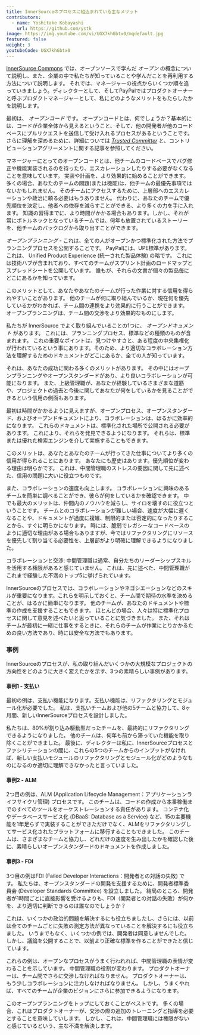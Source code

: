 ```yaml
---
title: InnerSourceのプロセスに組込まれている主なメリット
contributors:
  - name: Yoshitake Kobayashi
    url: https://github.com/ystk
image: https://img.youtube.com/vi/UGX7khGbtx0/mqdefault.jpg
featured: false
weight: 3
youtubeCode: UGX7khGbtx0
---
```

<div class="paragraph">
<p><a href="http://innersourcecommons.org/">InnerSource Commons</a> では、オープンソースで学んだ <em>オープン</em> の概念について説明し、また、企業の中で私たちが知っていることや学んだことを再利用する方法について説明します。
それでは、マネージャーの視点からいくつか順を追っていきましょう。ディレクターとして、そしてPayPalではプロダクトオーナーと呼ぶプロダクトマネージャーとして、私にどのようなメリットをもたらしたかを説明します。</p>
</div>
<div class="paragraph">
<p>最初は、 <em>オープンコード</em> です。
オープンコードとは、何でしょうか？基本的には、コードが企業全体から見えるということ、そして、他の開発者が他のコードベースにプルリクエストを送信して受け入れるプロセスがあるということです。
さらに理解を深めるために、詳細については <a href="https://innersourcecommons.org/ja/learn/learning-path/trusted-committer"><em>Trusted Committer</em></a>  と、コントリビューションアグリーメントに関する記事を参照してください。</p>
</div>
<div class="paragraph">
<p>マネージャーにとってのオープンコードとは、他チームのコードベースでバグ修正や機能実装されるのを待ったり、エスカレーションしたりする必要がなくなることを意味しています。
実装や計画を、より効果的に始めることができます。
多くの場合、あなたのチームの問題(または機能)は、他チームの最優先事項ではないかもしれません。
そのチームにアクセスするために、上層部へのエスカレーションや政治に頼る必要はもうありません。
代わりに、あなたのチームで優先順位を決定し、他者への依存を減らすことができる、より多くの力を手に入れます。
知識の習得までに、より時間がかかる場合もあります。しかし、それが常にボトルネックとなっているチームでは、何年も放置されているストーリーを、他チームのバックログから取り出すことができます。</p>
</div>
<div class="paragraph">
<p><em>オープンプランニング</em> - これは、全ての人がオープンかつ標準化された方法でプランニングプロセスを公開することです。
PayPalには、UPE標準があります。これは、 Unified Product Experience (統一された製品体験) の略です。
これには技術ハブが含まれており、すべてのチームがスプリント計画のロードマップとスプレッドシートを公開しています。
誰もが、それらの文書が個々の製品毎にどこにあるかを知っています。</p>
</div>
<div class="paragraph">
<p>このメリットとして、あなたやあなたのチームが行った作業に対する信用を得られやすいことがあります。
他のチームが何に取り組んでいるか、現在何を優先しているかがわかれば、チーム間の連携をより効果的に行うことができます。
オープンプランニングは、チーム間の交渉をより効果的なものにします。</p>
</div>
<div class="paragraph">
<p>私たちが InnerSource でよく取り組んでいることの1つに、 <em>オープンドキュメント</em> があります。
これには、プランニングプロセス、標準などの種類のものが含まれます。
これの重要なポイントは、見つけやすさと、ある程度の中央集権化が行われているという事にあります。そのため、より適切なコラボレーション方法を理解するためのドキュメントがどこにあるか、全ての人が知っています。</p>
</div>
<div class="paragraph">
<p>それは、あなたの成功に関わる多くのメリットがあります。
その中にはオープンプランニングやオープンスタンダードがあり、より良いコラボレーションが可能になります。
また、上級管理職が、あなたが経験しているさまざまな道筋や、プロジェクトの過去と今後に関してあなたが何をしているかを見ることができるという信用の側面もあります。</p>
</div>
<div class="paragraph">
<p>最初は時間がかかるように見えますが、オープンプロセス、オープンスタンダード、およびオープンドキュメントにより、コラボレーションは、はるかに効率的になります。
これらのドキュメントは、標準化された場所で公開される必要があります。
これにより、それらを発見できるようになります。
それらは、標準または優れた検索エンジンを介して実施することもできます。</p>
</div>
<div class="paragraph">
<p>このメリットは、あなたとあなたのチームが行ってきた仕事についてより多くの信用が得られることにあります。
あなたにも歴史はあります。優先順位が変わる理由は明らかです。
これは、中間管理職のストレスの要因に関して先に述べた、信用の問題に大いに役立つものです。</p>
</div>
<div class="paragraph">
<p>また、コラボレーションの速度も向上します。
コラボレーションに興味のあるチームを簡単に調べることができ、彼らが何をしているかを確認できます。
中でも最大のメリットは、仲間内のノウハウを減らし、サイロを壊すのに役立つということです。
チームとのコラボレーションが難しい場合、速度が大幅に遅くなることや、ドキュメントが過度に複雑、制限的または否定的になったりすることから、すぐに明らかになります。
時には、脆弱でレガシーなコードベースのように適切な理由がある場合もありますが、今ではリファクタリングにリソースを優先して割り当てる必要性を、上層部がより明確に理解できるようになりました。</p>
</div>
<div class="paragraph">
<p>コラボレーションと交渉: 中間管理職は通常、自分たちのリーダーシップスキルを活用する権限があると感じていません。
これは、先に述べた、中間管理職がこれまで経験した不満のトップ5に挙げられています。</p>
</div>
<div class="paragraph">
<p>InnerSourceのプロセスでは、コラボレーションやネゴシエーションなどのスキルが重要になります。これらを明示しておくと、チーム間で期待の水準を決めることが、はるかに簡単になります。
他のチームが、あなたのドキュメントや標準の作成を支援することもできます。
ほとんどの場合、人々は特に標準化プロセスに関して意見を述べたいと思っていることに気づきました。
また、それはチームが最初に一緒に仕事をするときに、それらのチームが作業にとりかかるための良い方法であり、時には安全な方法でもあります。</p>
</div>
<div class="sect2">
<h3 id="_事例">事例</h3>
<div class="paragraph">
<p>InnerSourceのプロセスが、私の取り組んだいくつかの大規模なプロジェクトの方向性をどのように大きく変えたかを示す、3つの素晴らしい事例があります。</p>
</div>
<div class="sect3">
<h4 id="_事例1_支払い">事例1 - 支払い</h4>
<div class="paragraph">
<p>最初の例は、支払い機能になります。支払い機能は、リファクタリングとモジュール化が必要でした。
私は、支払いチームおよび他の5チームと協力して、8ヶ月間、新しいInnerSourceプロセスを設計しました。</p>
</div>
<div class="paragraph">
<p>私たちは、80%が割り込み駆動型だったチームを、最終的にリファクタリングできるようになりました。
他のチームは、何年も前から滞っていた機能を取り除くことができました。
最後に、ディレクターは私に、InnerSourceプロセスとファシリテーションの間に、これらの5つのチームからのインプットがなければ、新しい支払いモジュールのリファクタリングとモジュール化がどのようなものになるのか適切に理解できなかったと言っていました。</p>
</div>
</div>
<div class="sect3">
<h4 id="_事例2_alm">事例2 - ALM</h4>
<div class="paragraph">
<p>2つ目の例は、ALM (Application Lifecycle Management：アプリケーションライフサイクリ管理) プロセスです。
このチームは、コードの作成から本番稼働までのすべてのツールをオーケストレーションする責任があります。
コンテナ化やデータベースサービス化 (DBaaS: Database as a Service) など、15の主要機能を1年足らずで実装することができただけでなく、ALMをリファクタリングしてサービス化されたプラットフォームに移行することもできました。
このチームは、さまざまなチームと協力し、どれだけの速度を生み出したかを確認した後に、素晴らしいオープンスタンダードのドキュメントを作成しました。</p>
</div>
</div>
<div class="sect3">
<h4 id="_事例3_fdi">事例3 - FDI</h4>
<div class="paragraph">
<p>3つ目の例はFDI (Failed Developer Interactions：開発者との対話の失敗) です。
私たちは、オープンスタンダードの開発を支援するために、開発者標準委員会 (Developer Standards Committee) を設立しました。
結局のところ、開発者が1時間ごとに直接影響を受けるよりも、FDI（開発者との対話の失敗）が何かを、より適切に判断できるのは誰なのでしょうか？</p>
</div>
<div class="paragraph">
<p>これは、いくつかの政治的問題を解決するにも役立ちましたし、さらには、以前は全てのチームごとに失敗の測定方法が異なっていることを解決するにも役立ちました。
いうまでもなく、いくつかの例では、開発者は同意しませんでした。
しかし、議論を公開することで、以前より正確な標準を作ることができたと信じています。</p>
</div>
<div class="paragraph">
<p>これらの例は、オープンなプロセスがうまく行われれば、中間管理職の表情が変わることを示しています。
中間管理職の役割が変わります。
プロダクトオーナーは、チーム間でさらに交渉しなければなりません。
プロダクトオーナーは、もう少しコラボレーションに注力しなければなりません。
しかし、うまくやれば、すべてのチームが企業のビジョンにさらに参加できるようになります。</p>
</div>
<div class="paragraph">
<p>このオープンプランニングをトップにしておくことがベストです。
多くの場合、これはプロダクトオーナーが、交渉の際の追加のトレーニングと指導を必要とすることを意味していします。
しかし、これは、中間管理職には権限がないと感じているという、主な不満を解決します。</p>
</div>
</div>
</div>
<!--- This file autogenerated from https://github.com/InnerSourceCommons/InnerSourceLearningPath/blob/master/scripts -->